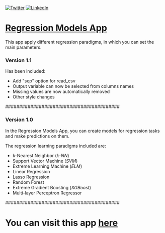 [![Twitter](https://img.shields.io/twitter/url?style=social&url=https%3A%2F%2Ftwitter.com%2Fjuanmartin1124)](https://twitter.com/juanmartin1124) [![LinkedIn](https://img.shields.io/badge/-LinkedIn-black.svg?style=for-the-badge&logo=linkedin&colorB=555)](http://linkedin.com/in/juanmmartin)

# [Regression Models App](https://share.streamlit.io/juanmartinsantos/regressionmodelsapp/main/app.py)

This app apply different regression paradigms, in which you can set the main parameters.

### Version 1.1

Has been included:

- Add "sep" option for read_csv
- Output variable can now be selected from columns names
- Missing values are now automatically removed
- Other style changes

#########################################

### Version 1.0

In the Regression Models App, you can create models for regression tasks and make predictions on them.

The regression learning paradigms included are:

- k-Nearest Neighbor (*k-NN*)
- Support Vector Machine (*SVM*)
- Extreme Learning Machine (*ELM*)
- Linear Regression
- Lasso Regression
- Random Forest
- Extreme Gradient Boosting (*XGBoost*)
- Multi-layer Perceptron Regressor

#########################################
# You can visit this app [here](https://share.streamlit.io/juanmartinsantos/regressionmodelsapp/main/app.py)


